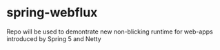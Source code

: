 # spring-webflux
Repo will be used to demontrate new non-blicking runtime for web-apps introduced by Spring 5 and Netty
